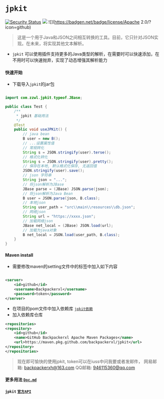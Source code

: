 # `jpkit`

[![Security Status](https://www.oscs1024.com/platform/badge/murphysecurity/murphysec.svg?t=1)](https://www.murphysec.com/accept?code=a111c7f25ae06b96daa00627832e6b68&type=1&from=2&t=2)
![](https://badgen.net/badge/release/v1.0.0/?icon=github)
![](https://badgen.net/badge/license/Apache 2.0/?icon=github)

> 这是一个用于Java和JSON之间相互转换的工具。目前，它只针对JSON实现。在未来，将实现其他文本解析。

- `jpkit` 可以使用插件支持更多的Java类型的解析，在需要时可以快速添加，在不用时可以快速抛弃，实现了动态增强其解析能力

#### 快速开始

- 下载导入`jpkit`的jar包

```java

import com.zzwl.jpkit.typeof.JBase;

public class Test {
    /**
     * jpkit 基础用法
     */
    @Test
    public void useJPKit() {
        // java bean
        B user = new B();
        // ...设置属性值
        // 常规转化
        String s = JSON.stringify(user).terse();
        // 格式化转化
        String s = JSON.stringify(user).pretty();
        // 保存在本地, 默认格式化保存, 无返回值
        JSON.stringify(user).save();
        // json 字符串
        String json = "...";
        // 将json解析为JBase
        JBase parse = (JBase) JSON.parse(json);
        // 将json解析为Java Bean
        B user = JSON.parse(json, B.class);
        // 本地json
        String user_path = "src\\main\\resources\\db.json";
        // 网络json
        String url = "https://xxxx.json";
        // 加载网络json
        JBase net_local = (JBase) JSON.load(url);
        // 加载为java对象
        B net_local = JSON.load(user_path, B.class);
    }
}
```

#### Maven install

- 需要修改maven的setting文件中的<servers>标签中加入如下内容

```xml

<server>
    <id>github</id>
    <username>Backpackerxl</username>
    <password>token</password>
</server>
```

- 在项目的pom文件中加入依赖库
[`jpkit依赖`](https://github.com/Backpackerxl/jpkit/packages/)
- 加入依赖库仓库
```xml
<repositories>
<repository>
    <id>github</id>
    <name>GitHub Backpackerxl Apache Maven Packages</name>
    <url>https://maven.pkg.github.com/backpackerxl/jpkit</url>
</repository>
</repositories>
```

> 现在即可愉快的使用jpkit, token可以在iuss中问我要或者发邮件，
> 网易邮箱: backpackerxh@163.com
> QQ邮箱: 946115360@qq.com

#### 更多用法 [`Doc.md`](docs/Doc.md)

#### `jpkit` [`官方API`](https://backpackerxl.github.io/jpkit/)
